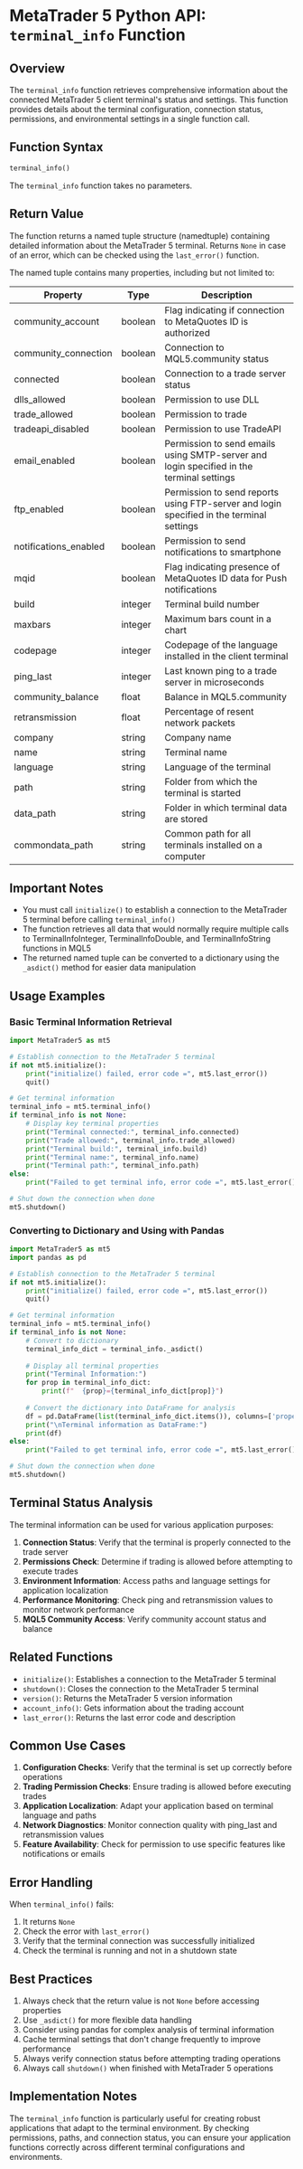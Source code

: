 # MetaTrader 5 Python API: `terminal_info` Function

## Overview

The `terminal_info` function retrieves comprehensive information about the connected MetaTrader 5 client terminal's status and settings. This function provides details about the terminal configuration, connection status, permissions, and environmental settings in a single function call.

## Function Syntax

```python
terminal_info()
```

The `terminal_info` function takes no parameters.

## Return Value

The function returns a named tuple structure (namedtuple) containing detailed information about the MetaTrader 5 terminal. Returns `None` in case of an error, which can be checked using the `last_error()` function.

The named tuple contains many properties, including but not limited to:

| Property | Type | Description |
|----------|------|-------------|
| community_account | boolean | Flag indicating if connection to MetaQuotes ID is authorized |
| community_connection | boolean | Connection to MQL5.community status |
| connected | boolean | Connection to a trade server status |
| dlls_allowed | boolean | Permission to use DLL |
| trade_allowed | boolean | Permission to trade |
| tradeapi_disabled | boolean | Permission to use TradeAPI |
| email_enabled | boolean | Permission to send emails using SMTP-server and login specified in the terminal settings |
| ftp_enabled | boolean | Permission to send reports using FTP-server and login specified in the terminal settings |
| notifications_enabled | boolean | Permission to send notifications to smartphone |
| mqid | boolean | Flag indicating presence of MetaQuotes ID data for Push notifications |
| build | integer | Terminal build number |
| maxbars | integer | Maximum bars count in a chart |
| codepage | integer | Codepage of the language installed in the client terminal |
| ping_last | integer | Last known ping to a trade server in microseconds |
| community_balance | float | Balance in MQL5.community |
| retransmission | float | Percentage of resent network packets |
| company | string | Company name |
| name | string | Terminal name |
| language | string | Language of the terminal |
| path | string | Folder from which the terminal is started |
| data_path | string | Folder in which terminal data are stored |
| commondata_path | string | Common path for all terminals installed on a computer |

## Important Notes

- You must call `initialize()` to establish a connection to the MetaTrader 5 terminal before calling `terminal_info()`
- The function retrieves all data that would normally require multiple calls to TerminalInfoInteger, TerminalInfoDouble, and TerminalInfoString functions in MQL5
- The returned named tuple can be converted to a dictionary using the `_asdict()` method for easier data manipulation

## Usage Examples

### Basic Terminal Information Retrieval

```python
import MetaTrader5 as mt5

# Establish connection to the MetaTrader 5 terminal
if not mt5.initialize():
    print("initialize() failed, error code =", mt5.last_error())
    quit()

# Get terminal information
terminal_info = mt5.terminal_info()
if terminal_info is not None:
    # Display key terminal properties
    print("Terminal connected:", terminal_info.connected)
    print("Trade allowed:", terminal_info.trade_allowed)
    print("Terminal build:", terminal_info.build)
    print("Terminal name:", terminal_info.name)
    print("Terminal path:", terminal_info.path)
else:
    print("Failed to get terminal info, error code =", mt5.last_error())

# Shut down the connection when done
mt5.shutdown()
```

### Converting to Dictionary and Using with Pandas

```python
import MetaTrader5 as mt5
import pandas as pd

# Establish connection to the MetaTrader 5 terminal
if not mt5.initialize():
    print("initialize() failed, error code =", mt5.last_error())
    quit()

# Get terminal information
terminal_info = mt5.terminal_info()
if terminal_info is not None:
    # Convert to dictionary
    terminal_info_dict = terminal_info._asdict()
    
    # Display all terminal properties
    print("Terminal Information:")
    for prop in terminal_info_dict:
        print(f"  {prop}={terminal_info_dict[prop]}")
    
    # Convert the dictionary into DataFrame for analysis
    df = pd.DataFrame(list(terminal_info_dict.items()), columns=['property', 'value'])
    print("\nTerminal information as DataFrame:")
    print(df)
else:
    print("Failed to get terminal info, error code =", mt5.last_error())

# Shut down the connection when done
mt5.shutdown()
```

## Terminal Status Analysis

The terminal information can be used for various application purposes:

1. **Connection Status**: Verify that the terminal is properly connected to the trade server
2. **Permissions Check**: Determine if trading is allowed before attempting to execute trades
3. **Environment Information**: Access paths and language settings for application localization
4. **Performance Monitoring**: Check ping and retransmission values to monitor network performance
5. **MQL5 Community Access**: Verify community account status and balance

## Related Functions

- `initialize()`: Establishes a connection to the MetaTrader 5 terminal
- `shutdown()`: Closes the connection to the MetaTrader 5 terminal
- `version()`: Returns the MetaTrader 5 version information
- `account_info()`: Gets information about the trading account
- `last_error()`: Returns the last error code and description

## Common Use Cases

1. **Configuration Checks**: Verify that the terminal is set up correctly before operations
2. **Trading Permission Checks**: Ensure trading is allowed before executing trades
3. **Application Localization**: Adapt your application based on terminal language and paths
4. **Network Diagnostics**: Monitor connection quality with ping_last and retransmission values
5. **Feature Availability**: Check for permission to use specific features like notifications or emails

## Error Handling

When `terminal_info()` fails:
1. It returns `None`
2. Check the error with `last_error()` 
3. Verify that the terminal connection was successfully initialized
4. Check the terminal is running and not in a shutdown state

## Best Practices

1. Always check that the return value is not `None` before accessing properties
2. Use `_asdict()` for more flexible data handling
3. Consider using pandas for complex analysis of terminal information
4. Cache terminal settings that don't change frequently to improve performance
5. Always verify connection status before attempting trading operations
6. Always call `shutdown()` when finished with MetaTrader 5 operations

## Implementation Notes

The `terminal_info` function is particularly useful for creating robust applications that adapt to the terminal environment. By checking permissions, paths, and connection status, you can ensure your application functions correctly across different terminal configurations and environments.
